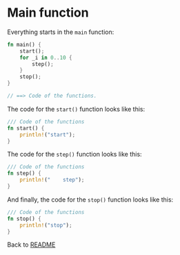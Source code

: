 # Main function

Everything starts in the `main` function:

```rust
fn main() {
    start();
    for _i in 0..10 {
        step();
    }
    stop();
}

// ==> Code of the functions.
```

The code for the `start()` function looks like this:

```rust
/// Code of the functions
fn start() {
    println!("start");
}
```

The code for the `step()` function looks like this:

```rust
/// Code of the functions
fn step() {
    println!("    step");
}
```

And finally, the code for the `stop()` function looks like this:

```rust
/// Code of the functions
fn stop() {
    println!("stop");
}
```

Back to [README](../README.md.md)
